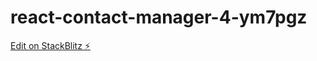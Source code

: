 # react-contact-manager-4-ym7pgz

[Edit on StackBlitz ⚡️](https://stackblitz.com/edit/react-contact-manager-4-ym7pgz)